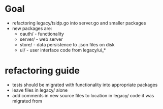 # Goal

- refactoring legacy/tsidp.go into server.go and smaller packages
- new packages are:
  - oauth/ - functionality
  - server/ - web server
  - store/ - data persistence to .json files on disk
  - ui/ - user interface code from legacy/ui\_\*

# refactoring guide

- tests should be migrated with functionality into appropriate packages
- leave files in legacy/ alone
- add comments in new source files to location in legacy/ code it was migrated from
